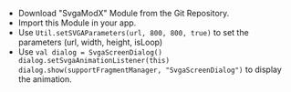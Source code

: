 - Download "SvgaModX" Module from the Git Repository.
- Import this Module in your app.
- Use ```Util.setSVGAParameters(url, 800, 800, true)``` to set the parameters (url, width, height, isLoop)
- Use ```val dialog = SvgaScreenDialog()
        dialog.setSvgaAnimationListener(this)
        dialog.show(supportFragmentManager, "SvgaScreenDialog")``` to display the animation.
